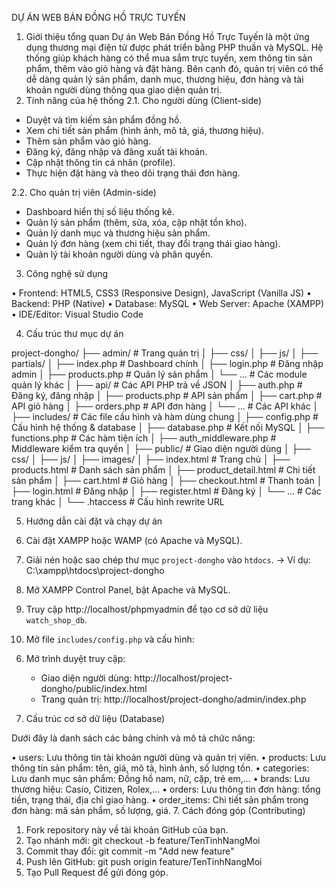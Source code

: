 DỰ ÁN WEB BÁN ĐỒNG HỒ TRỰC TUYẾN
1. Giới thiệu tổng quan
Dự án Web Bán Đồng Hồ Trực Tuyến là một ứng dụng thương mại điện tử được phát triển bằng PHP thuần và MySQL. Hệ thống giúp khách hàng có thể mua sắm trực tuyến, xem thông tin sản phẩm, thêm vào giỏ hàng và đặt hàng. Bên cạnh đó, quản trị viên có thể dễ dàng quản lý sản phẩm, danh mục, thương hiệu, đơn hàng và tài khoản người dùng thông qua giao diện quản trị.
2. Tính năng của hệ thống
2.1. Cho người dùng (Client-side)

- Duyệt và tìm kiếm sản phẩm đồng hồ.
- Xem chi tiết sản phẩm (hình ảnh, mô tả, giá, thương hiệu).
- Thêm sản phẩm vào giỏ hàng.
- Đăng ký, đăng nhập và đăng xuất tài khoản.
- Cập nhật thông tin cá nhân (profile).
- Thực hiện đặt hàng và theo dõi trạng thái đơn hàng.

2.2. Cho quản trị viên (Admin-side)

- Dashboard hiển thị số liệu thống kê.
- Quản lý sản phẩm (thêm, sửa, xóa, cập nhật tồn kho).
- Quản lý danh mục và thương hiệu sản phẩm.
- Quản lý đơn hàng (xem chi tiết, thay đổi trạng thái giao hàng).
- Quản lý tài khoản người dùng và phân quyền.

3. Công nghệ sử dụng

• Frontend: HTML5, CSS3 (Responsive Design), JavaScript (Vanilla JS)
• Backend: PHP (Native)
• Database: MySQL
• Web Server: Apache (XAMPP)
• IDE/Editor: Visual Studio Code

4. Cấu trúc thư mục dự án

project-dongho/
├── admin/                  # Trang quản trị
│   ├── css/
│   ├── js/
│   ├── partials/
│   ├── index.php           # Dashboard chính
│   ├── login.php           # Đăng nhập admin
│   ├── products.php        # Quản lý sản phẩm
│   └── ...                 # Các module quản lý khác
│
├── api/                    # Các API PHP trả về JSON
│   ├── auth.php            # Đăng ký, đăng nhập
│   ├── products.php        # API sản phẩm
│   ├── cart.php            # API giỏ hàng
│   ├── orders.php          # API đơn hàng
│   └── ...                 # Các API khác
│
├── includes/               # Các file cấu hình và hàm dùng chung
│   ├── config.php          # Cấu hình hệ thống & database
│   ├── database.php        # Kết nối MySQL
│   ├── functions.php       # Các hàm tiện ích
│   ├── auth_middleware.php # Middleware kiểm tra quyền
│
├── public/                 # Giao diện người dùng
│   ├── css/
│   ├── js/
│   ├── images/
│   ├── index.html          # Trang chủ
│   ├── products.html       # Danh sách sản phẩm
│   ├── product_detail.html # Chi tiết sản phẩm
│   ├── cart.html           # Giỏ hàng
│   ├── checkout.html       # Thanh toán
│   ├── login.html          # Đăng nhập
│   ├── register.html       # Đăng ký
│   └── ...                 # Các trang khác
│
└── .htaccess               # Cấu hình rewrite URL

5. Hướng dẫn cài đặt và chạy dự án

1. Cài đặt XAMPP hoặc WAMP (có Apache và MySQL).
2. Giải nén hoặc sao chép thư mục `project-dongho` vào `htdocs`.
   → Ví dụ: C:\xampp\htdocs\project-dongho
3. Mở XAMPP Control Panel, bật Apache và MySQL.
4. Truy cập http://localhost/phpmyadmin để tạo cơ sở dữ liệu `watch_shop_db`.
5. Mở file `includes/config.php` và cấu hình:

<?php
define('DB_HOST', 'localhost');
define('DB_USER', 'root');
define('DB_PASS', '');
define('DB_NAME', 'watch_shop_db');
?>

6. Mở trình duyệt truy cập:
   - Giao diện người dùng: http://localhost/project-dongho/public/index.html
   - Trang quản trị: http://localhost/project-dongho/admin/index.php

6. Cấu trúc cơ sở dữ liệu (Database)

Dưới đây là danh sách các bảng chính và mô tả chức năng:

• users: Lưu thông tin tài khoản người dùng và quản trị viên.
• products: Lưu thông tin sản phẩm: tên, giá, mô tả, hình ảnh, số lượng tồn.
• categories: Lưu danh mục sản phẩm: Đồng hồ nam, nữ, cặp, trẻ em,...
• brands: Lưu thương hiệu: Casio, Citizen, Rolex,...
• orders: Lưu thông tin đơn hàng: tổng tiền, trạng thái, địa chỉ giao hàng.
• order_items: Chi tiết sản phẩm trong đơn hàng: mã sản phẩm, số lượng, giá.
7. Cách đóng góp (Contributing)

1. Fork repository này về tài khoản GitHub của bạn.
2. Tạo nhánh mới: git checkout -b feature/TenTinhNangMoi
3. Commit thay đổi: git commit -m "Add new feature"
4. Push lên GitHub: git push origin feature/TenTinhNangMoi
5. Tạo Pull Request để gửi đóng góp.


